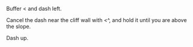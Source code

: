 Buffer < and dash left.

Cancel the dash near the cliff wall with <^, and hold it until you are above the slope.

Dash up.
